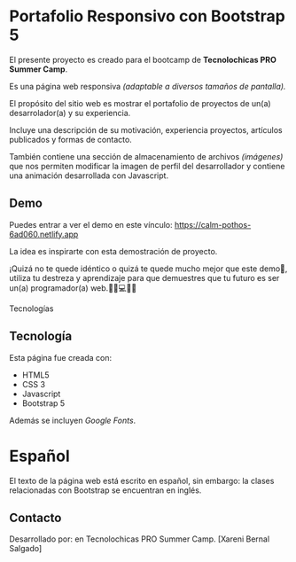 # Portafolio Responsivo con Bootstrap 5 

El presente proyecto es creado para el bootcamp de **Tecnolochicas PRO Summer Camp**.

Es una página web responsiva *(adaptable a diversos tamaños de pantalla).*

El propósito del sitio web es mostrar el portafolio de proyectos de un(a) desarrolador(a) y su experiencia.

Incluye una descripción de su motivación, experiencia proyectos, artículos publicados y formas de contacto.

También contiene una sección de almacenamiento de archivos *(imágenes)* que nos permiten modificar la imagen de perfil del desarrollador y contiene una animación desarrollada con Javascript. 

## Demo
Puedes entrar a ver el demo en este vínculo: https://calm-pothos-6ad060.netlify.app

La idea es inspirarte con esta demostración de proyecto.

¡Quizá no te quede idéntico o quizá te quede mucho mejor que este demo🤩, utiliza tu destreza y aprendizaje para que demuestres que tu futuro es ser un(a) programador(a) web.👩🏻💻👦🏻

Tecnologías

## Tecnología

Esta página fue creada con:

* HTML5
* CSS 3
* Javascript
* Bootstrap 5

Además se incluyen *Google Fonts*.

# Español
El texto de la página web está escrito en español, sin embargo: la clases relacionadas con Bootstrap se encuentran en inglés.

## Contacto 

Desarrollado por:  en Tecnolochicas PRO Summer Camp.
[Xareni Bernal Salgado]
